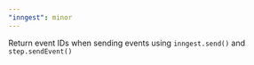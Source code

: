 ```yaml
---
"inngest": minor
---
```


Return event IDs when sending events using `inngest.send()` and `step.sendEvent()`
